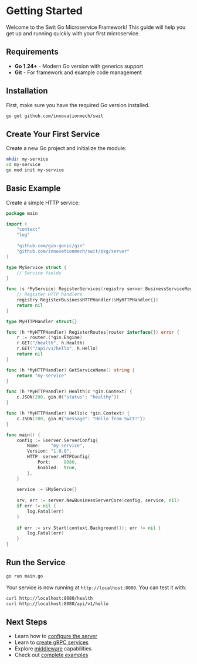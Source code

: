 # Getting Started

Welcome to the Swit Go Microservice Framework! This guide will help you get up and running quickly with your first microservice.

## Requirements

- **Go 1.24+** - Modern Go version with generics support
- **Git** - For framework and example code management

## Installation

First, make sure you have the required Go version installed.

```bash
go get github.com/innovationmech/swit
```

## Create Your First Service

Create a new Go project and initialize the module:

```bash
mkdir my-service
cd my-service
go mod init my-service
```

## Basic Example

Create a simple HTTP service:

```go
package main

import (
    "context"
    "log"
    
    "github.com/gin-gonic/gin"
    "github.com/innovationmech/swit/pkg/server"
)

type MyService struct {
    // Service fields
}

func (s *MyService) RegisterServices(registry server.BusinessServiceRegistry) error {
    // Register HTTP handlers
    registry.RegisterBusinessHTTPHandler(&MyHTTPHandler{})
    return nil
}

type MyHTTPHandler struct{}

func (h *MyHTTPHandler) RegisterRoutes(router interface{}) error {
    r := router.(*gin.Engine)
    r.GET("/health", h.Health)
    r.GET("/api/v1/hello", h.Hello)
    return nil
}

func (h *MyHTTPHandler) GetServiceName() string {
    return "my-service"
}

func (h *MyHTTPHandler) Health(c *gin.Context) {
    c.JSON(200, gin.H{"status": "healthy"})
}

func (h *MyHTTPHandler) Hello(c *gin.Context) {
    c.JSON(200, gin.H{"message": "Hello from Swit!"})
}

func main() {
    config := &server.ServerConfig{
        Name:    "my-service",
        Version: "1.0.0",
        HTTP: server.HTTPConfig{
            Port:     8080,
            Enabled:  true,
        },
    }
    
    service := &MyService{}
    
    srv, err := server.NewBusinessServerCore(config, service, nil)
    if err != nil {
        log.Fatal(err)
    }
    
    if err := srv.Start(context.Background()); err != nil {
        log.Fatal(err)
    }
}
```

## Run the Service

```bash
go run main.go
```

Your service is now running at `http://localhost:8080`. You can test it with:

```bash
curl http://localhost:8080/health
curl http://localhost:8080/api/v1/hello
```

## Next Steps

- Learn how to [configure the server](./server-config)
- Learn to [create gRPC services](./grpc-service)
- Explore [middleware](./middleware) capabilities
- Check out [complete examples](/en/examples/full-featured)
